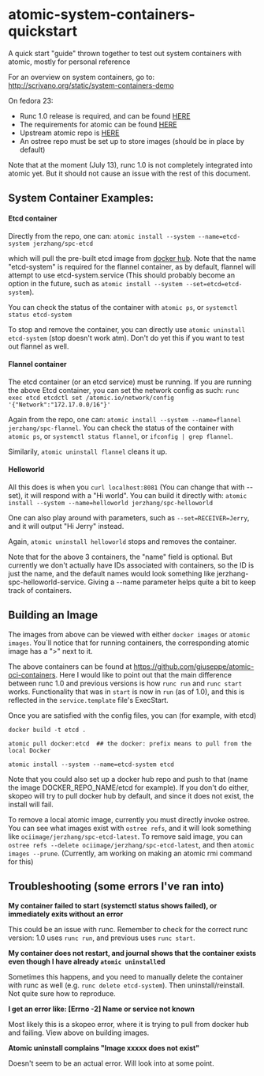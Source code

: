 # atomic-system-containers-quickstart
A quick start "guide" thrown together to test out system containers with atomic, mostly for personal reference

For an overview on system containers, go to: http://scrivano.org/static/system-containers-demo

On fedora 23:
- Runc 1.0 release is required, and can be found [HERE](https://github.com/opencontainers/runc)
- The requirements for atomic can be found [HERE](http://pkgs.fedoraproject.org/cgit/rpms/atomic.git/tree/atomic.spec)
- Upstream atomic repo is [HERE](https://github.com/projectatomic/atomic)
- An ostree repo must be set up to store images (should be in place by default)

Note that at the moment (July 13), runc 1.0 is not completely integrated into atomic yet. But it should not cause an issue with the rest of this document.

## System Container Examples:

#### Etcd container

Directly from the repo, one can: `atomic install --system --name=etcd-system jerzhang/spc-etcd`

which will pull the pre-built etcd image from [docker hub](https://hub.docker.com/r/jerzhang/spc-etcd/). Note that the name "etcd-system" is required for the flannel container, as by default, flannel will attempt to use etcd-system.service (This should probably become an option in the future, such as `atomic install --system --set=etcd=etcd-system`).

You can check the status of the container with `atomic ps`, or `systemctl status etcd-system`

To stop and remove the container, you can directly use `atomic uninstall etcd-system` (stop doesn't work atm). Don't do yet this if you want to test out flannel as well.

#### Flannel container

The etcd container (or an etcd service) must be running. If you are running the above Etcd container, you can set the network config as such: `runc exec etcd etcdctl set /atomic.io/network/config '{"Network":"172.17.0.0/16"}'`

Again from the repo, one can: `atomic install --system --name=flannel jerzhang/spc-flannel`. You can check the status of the container with `atomic ps`, or `systemctl status flannel`, or `ifconfig | grep flannel`.

Similarily, `atomic uninstall flannel` cleans it up.

#### Helloworld

All this does is when you `curl localhost:8081` (You can change that with --set), it will respond with a "Hi world". You can build it directly with: `atomic install --system --name=helloworld jerzhang/spc-helloworld`

One can also play around with parameters, such as `--set=RECEIVER=Jerry`, and it will output "Hi Jerry" instead.

Again, `atomic uninstall helloworld` stops and removes the container.


Note that for the above 3 containers, the "name" field is optional. But currently we don't actually have IDs associated with containers, so the ID is just the name, and the default names would look something like jerzhang-spc-helloworld-service. Giving a --name parameter helps quite a bit to keep track of containers.

## Building an Image

The images from above can be viewed with either `docker images` or `atomic images`. You`ll notice that for running containers, the corresponding atomic image has a ">" next to it.

The above containers can be found at https://github.com/giuseppe/atomic-oci-containers. Here I would like to point out that the main difference between runc 1.0 and previous versions is how `runc run` and `runc start` works. Functionality that was in `start` is now in `run` (as of 1.0), and this is reflected in the `service.template` file's ExecStart.

Once you are satisfied with the config files, you can (for example, with etcd)

`docker build -t etcd .`

`atomic pull docker:etcd  ## the docker: prefix means to pull from the local Docker`

`atomic install --system --name=etcd-system etcd`

Note that you could also set up a docker hub repo and push to that (name the image DOCKER_REPO_NAME/etcd for example). If you don't do either, skopeo will try to pull docker hub by default, and since it does not exist, the install will fail.

To remove a local atomic image, currently you must directly invoke ostree. You can see what images exist with `ostree refs`, and it will look something like `ociimage/jerzhang/spc-etcd-latest`. To remove said image, you can `ostree refs --delete ociimage/jerzhang/spc-etcd-latest`, and then `atomic images --prune`. (Currently, am working on making an atomic rmi command for this)

## Troubleshooting (some errors I've ran into)

**My container failed to start (systemctl status shows failed), or immediately exits without an error**

This could be an issue with runc. Remember to check for the correct runc version: 1.0 uses `runc run`, and previous uses `runc start`.

**My container does not restart, and journal shows that the container exists even though I have already `atomic uninstall`ed**

Sometimes this happens, and you need to manually delete the container with runc as well (e.g. `runc delete etcd-system`). Then uninstall/reinstall. Not quite sure how to reproduce.

**I get an error like: [Errno -2] Name or service not known**

Most likely this is a skopeo error, where it is trying to pull from docker hub and failing. View above on building images.

**Atomic uninstall complains "Image xxxxx does not exist"**

Doesn't seem to be an actual error. Will look into at some point.
